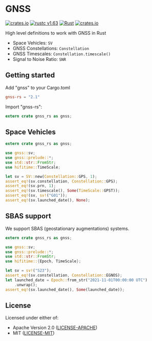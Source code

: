 # GNSS

[![crates.io](https://img.shields.io/crates/v/gnss-rs.svg)](https://crates.io/crates/gnss-rs)
[![rustc v1.63](https://img.shields.io/badge/minimum%20rustc-1.63-blue?logo=rust)](https://www.whatrustisit.com)
[![Rust](https://github.com/rtk-rs/gnss/actions/workflows/rust.yml/badge.svg)](https://github.com/rtk-rs/gnss/actions/workflows/rust.yml)
[![crates.io](https://docs.rs/gnss-rs/badge.svg)](https://docs.rs/gnss-rs/badge.svg)

High level definitions to work with GNSS in Rust

+ Space Vehicles: `SV`
+ GNSS Constellations: `Constellation`
+ GNSS Timescales: `Constellation.timescale()`
+ Signal to Noise Ratio: `SNR`

## Getting started

Add "gnss" to your Cargo.toml

```toml
gnss-rs = "2.1"
```

Import "gnss-rs": 

```rust
extern crate gnss_rs as gnss;
```

## Space Vehicles

```rust
extern crate gnss_rs as gnss;

use gnss::sv;
use gnss::prelude::*;
use std::str::FromStr;
use hifitime::TimeScale;

let sv = SV::new(Constellation::GPS, 1);
assert_eq!(sv.constellation, Constellation::GPS);
assert_eq!(sv.prn, 1);
assert_eq!(sv.timescale(), Some(TimeScale::GPST));
assert_eq!(sv, sv!("G01"));
assert_eq!(sv.launched_date(), None);
```

## SBAS support

We support SBAS (geostationary augmentations) systems. 

```rust
extern crate gnss_rs as gnss;

use gnss::sv;
use gnss::prelude::*;
use std::str::FromStr;
use hifitime::{Epoch, TimeScale};

let sv = sv!("S23");
assert_eq!(sv.constellation, Constellation::EGNOS);
let launched_date = Epoch::from_str("2021-11-01T00:00:00 UTC")
    .unwrap();
assert_eq!(sv.launched_date(), Some(launched_date));
```

## License

Licensed under either of:

* Apache Version 2.0 ([LICENSE-APACHE](http://www.apache.org/licenses/LICENSE-2.0))
* MIT ([LICENSE-MIT](http://opensource.org/licenses/MIT))
